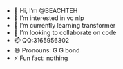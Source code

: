 - 👋 Hi, I’m @BEACHTEH
- 👀 I’m interested in vc nlp
- 🌱 I’m currently learning transformer
- 💞️ I’m looking to collaborate on code
- 📫 QQ:3165956302
- 😄 Pronouns: G G bond
- ⚡ Fun fact: nothing

<!---
BEACHTEH/BEACHTEH is a ✨ special ✨ repository because its `README.md` (this file) appears on your GitHub profile.
You can click the Preview link to take a look at your changes.
--->
